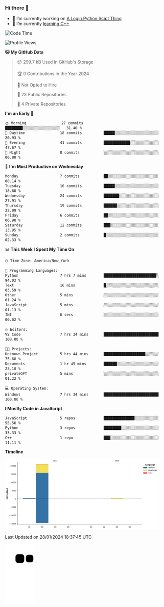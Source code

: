 ### Hi there 👋

<!--
**Iplay6432/Iplay6432** is a ✨ _special_ ✨ repository because its `README.md` (this file) appears on your GitHub profile.

Here are some ideas to get you started:

- 🔭 I’m currently working on ...
- 🌱 I’m currently learning ...
- 👯 I’m looking to collaborate on ...
- 🤔 I’m looking for help with ...
- 💬 Ask me about ...
- 📫 How to reach me: ...
- 😄 Pronouns: ...
- ⚡ Fun fact: ...
-->
- 🔭 I’m currently working on [A Login Python Scipt Thing](https://github.com/Iplay6432/Lugin-but-no-Pygame-)
- 🌱 I’m currently [learning C++](https://github.com/Iplay6432/LearningCpp)


<!--START_SECTION:waka-->
![Code Time](http://img.shields.io/badge/Code%20Time-40%20hrs%203%20mins-blue)

![Profile Views](http://img.shields.io/badge/Profile%20Views-0-blue)

**🐱 My GitHub Data** 

> 📦 299.7 kB Used in GitHub's Storage 
 > 
> 🏆 0 Contributions in the Year 2024
 > 
> 🚫 Not Opted to Hire
 > 
> 📜 23 Public Repositories 
 > 
> 🔑 4 Private Repositories 
 > 
**I'm an Early 🐤** 

```text
🌞 Morning                27 commits          ████████░░░░░░░░░░░░░░░░░   31.40 % 
🌆 Daytime                18 commits          █████░░░░░░░░░░░░░░░░░░░░   20.93 % 
🌃 Evening                41 commits          ████████████░░░░░░░░░░░░░   47.67 % 
🌙 Night                  0 commits           ░░░░░░░░░░░░░░░░░░░░░░░░░   00.00 % 
```
📅 **I'm Most Productive on Wednesday** 

```text
Monday                   7 commits           ██░░░░░░░░░░░░░░░░░░░░░░░   08.14 % 
Tuesday                  16 commits          █████░░░░░░░░░░░░░░░░░░░░   18.60 % 
Wednesday                24 commits          ███████░░░░░░░░░░░░░░░░░░   27.91 % 
Thursday                 19 commits          ██████░░░░░░░░░░░░░░░░░░░   22.09 % 
Friday                   6 commits           ██░░░░░░░░░░░░░░░░░░░░░░░   06.98 % 
Saturday                 12 commits          ███░░░░░░░░░░░░░░░░░░░░░░   13.95 % 
Sunday                   2 commits           █░░░░░░░░░░░░░░░░░░░░░░░░   02.33 % 
```


📊 **This Week I Spent My Time On** 

```text
🕑︎ Time Zone: America/New_York

💬 Programming Languages: 
Python                   7 hrs 7 mins        ████████████████████████░   94.03 % 
Text                     16 mins             █░░░░░░░░░░░░░░░░░░░░░░░░   03.59 % 
Other                    5 mins              ░░░░░░░░░░░░░░░░░░░░░░░░░   01.24 % 
JavaScript               5 mins              ░░░░░░░░░░░░░░░░░░░░░░░░░   01.13 % 
INI                      0 secs              ░░░░░░░░░░░░░░░░░░░░░░░░░   00.02 % 

🔥 Editors: 
VS Code                  7 hrs 34 mins       █████████████████████████   100.00 % 

🐱‍💻 Projects: 
Unknown Project          5 hrs 44 mins       ███████████████████░░░░░░   75.68 % 
Documents                1 hr 45 mins        ██████░░░░░░░░░░░░░░░░░░░   23.10 % 
privateGPT               5 mins              ░░░░░░░░░░░░░░░░░░░░░░░░░   01.22 % 

💻 Operating System: 
Windows                  7 hrs 34 mins       █████████████████████████   100.00 % 
```

**I Mostly Code in JavaScript** 

```text
JavaScript               5 repos             ██████████████░░░░░░░░░░░   55.56 % 
Python                   3 repos             ████████░░░░░░░░░░░░░░░░░   33.33 % 
C++                      1 repo              ███░░░░░░░░░░░░░░░░░░░░░░   11.11 % 
```



**Timeline**

![Lines of Code chart](https://raw.githubusercontent.com/Iplay6432/Iplay6432/main/assets/bar_graph.png)


 Last Updated on 28/01/2024 18:37:45 UTC
<!--END_SECTION:waka-->

![snake](https://raw.githubusercontent.com/Iplay6432/Iplay6432/output/github-contribution-grid-snake.svg)
